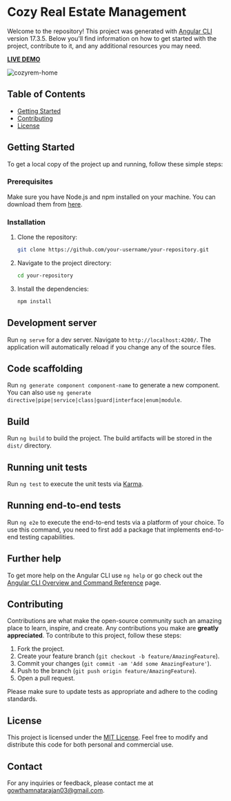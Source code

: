 # Cozy Real Estate Management

Welcome to the repository! This project was generated with [Angular CLI](https://github.com/angular/angular-cli) version 17.3.5. Below you'll find information on how to get started with the project, contribute to it, and any additional resources you may need.

**[LIVE DEMO](https://cozyrem.netlify.app/)**

![cozyrem-home](https://github.com/gowthamnatarajan03/Real-Estate-Management-Website/assets/165258291/d03d871f-9bfb-4533-bd36-4f7978291901)

## Table of Contents

- [Getting Started](#getting-started)
- [Contributing](#contributing)
- [License](#license)

## Getting Started

To get a local copy of the project up and running, follow these simple steps:

### Prerequisites

Make sure you have Node.js and npm installed on your machine. You can download them from [here](https://nodejs.org/).

### Installation

1. Clone the repository:

   ```bash
   git clone https://github.com/your-username/your-repository.git
   ```

2. Navigate to the project directory:

   ```bash
   cd your-repository
   ```

3. Install the dependencies:

   ```bash
   npm install
   ```

## Development server

Run `ng serve` for a dev server. Navigate to `http://localhost:4200/`. The application will automatically reload if you change any of the source files.

## Code scaffolding

Run `ng generate component component-name` to generate a new component. You can also use `ng generate directive|pipe|service|class|guard|interface|enum|module`.

## Build

Run `ng build` to build the project. The build artifacts will be stored in the `dist/` directory.

## Running unit tests

Run `ng test` to execute the unit tests via [Karma](https://karma-runner.github.io).

## Running end-to-end tests

Run `ng e2e` to execute the end-to-end tests via a platform of your choice. To use this command, you need to first add a package that implements end-to-end testing capabilities.

## Further help

To get more help on the Angular CLI use `ng help` or go check out the [Angular CLI Overview and Command Reference](https://angular.io/cli) page.

## Contributing

Contributions are what make the open-source community such an amazing place to learn, inspire, and create. Any contributions you make are **greatly appreciated**. To contribute to this project, follow these steps:

1. Fork the project.
2. Create your feature branch (`git checkout -b feature/AmazingFeature`).
3. Commit your changes (`git commit -am 'Add some AmazingFeature'`).
4. Push to the branch (`git push origin feature/AmazingFeature`).
5. Open a pull request.

Please make sure to update tests as appropriate and adhere to the coding standards.

## License

This project is licensed under the [MIT License](LICENSE). Feel free to modify and distribute this code for both personal and commercial use.

## Contact
For any inquiries or feedback, please contact me at [gowthamnatarajan03@gmail.com](mailto:gowthamnatarajan03@gmail.com).
